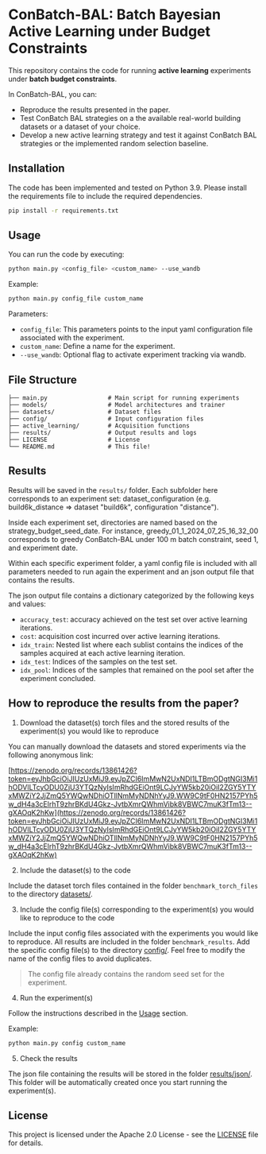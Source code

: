
# ConBatch-BAL: Batch Bayesian Active Learning under Budget Constraints

This repository contains the code for running **active learning** experiments under **batch budget constraints**. 

In ConBatch-BAL, you can:

- Reproduce the results presented in the paper.
- Test ConBatch BAL strategies on a the available real-world building datasets or a dataset of your choice.
- Develop a new active learning strategy and test it against ConBatch BAL strategies or the implemented random selection baseline.

## Installation
The code has been implemented and tested on Python 3.9. Please install the requirements file to include the required dependencies.

```bash
pip install -r requirements.txt
```

## Usage
You can run the code by executing:

```bash
python main.py <config_file> <custom_name> --use_wandb
```

Example:

```bash
python main.py config_file custom_name
```
Parameters:
- `config_file`: This parameters points to the input yaml configuration file associated with the experiment.
- `custom_name`: Define a name for the experiment.
- `--use_wandb`: Optional flag to activate experiment tracking via wandb.

## File Structure
```
├── main.py                 # Main script for running experiments
├── models/                 # Model architectures and trainer
├── datasets/               # Dataset files
├── config/                 # Input configuration files
├── active_learning/        # Acquisition functions
├── results/                # Output results and logs
├── LICENSE                 # License
└── README.md               # This file!
```

## Results
Results will be saved in the `results/` folder. Each subfolder here corresponds to an experiment set: dataset_configuration (e.g. build6k_distance => dataset "build6k", configuration "distance").

Inside each experiment set, directories are named based on the strategy_budget_seed_date. For instance, greedy_01_1_2024_07_25_16_32_00 corresponds to greedy ConBatch-BAL under 100 m batch constraint, seed 1, and experiment date.

Within each specific experiment folder, a yaml config file is included with all parameters needed to run again the experiment and an json output file that contains the results. 

The json output file contains a dictionary categorized by the following keys and values:
- `accuracy_test`: accuracy achieved on the test set over active learning iterations.
- `cost`: acquisition cost incurred over active learning iterations.
- `idx_train`: Nested list where each sublist contains the indices of the samples acquired at each active learning iteration.
- `idx_test`: Indices of the samples on the test set.
- `idx_pool`: Indices of the samples that remained on the pool set after the experiment concluded.

## How to reproduce the results from the paper?

1. Download the dataset(s) torch files and the stored results of the experiment(s) you would like to reproduce

You can manually download the datasets and stored experiments via the following anonymous link: 

[https://zenodo.org/records/13861426?token=eyJhbGciOiJIUzUxMiJ9.eyJpZCI6ImMwN2UxNDI1LTBmODgtNGI3Mi1hODVlLTcyODU0ZjU3YTQzNyIsImRhdGEiOnt9LCJyYW5kb20iOiI2ZGY5YTYxMWZiY2JjZmQ5YWQwNDhiOTllNmMyNDNhYyJ9.WW9C9tF0HN2157PYh5w_dH4a3cElrhT9zhrBKdU4Gkz-JvtbXmrQWhmVibk8VBWC7muK3fTm13--gXAOqK2hKw](https://zenodo.org/records/13861426?token=eyJhbGciOiJIUzUxMiJ9.eyJpZCI6ImMwN2UxNDI1LTBmODgtNGI3Mi1hODVlLTcyODU0ZjU3YTQzNyIsImRhdGEiOnt9LCJyYW5kb20iOiI2ZGY5YTYxMWZiY2JjZmQ5YWQwNDhiOTllNmMyNDNhYyJ9.WW9C9tF0HN2157PYh5w_dH4a3cElrhT9zhrBKdU4Gkz-JvtbXmrQWhmVibk8VBWC7muK3fTm13--gXAOqK2hKw)


2. Include the dataset(s) to the code

Include the dataset torch files contained in the folder `benchmark_torch_files` to the directory [datasets/](datasets/).

3. Include the config file(s) corresponding to the experiment(s) you would like to reproduce to the code

Include the input config files associated with the experiments you would like to reproduce. All results are included in the folder `benchmark_results`. Add the specific config file(s) to the directory [config/](config/). Feel free to modify the name of the config files to avoid duplicates.

> The config file already contains the random seed set for the experiment.

4. Run the experiment(s) 

Follow the instructions described in the [Usage](#usage) section.

Example:

```bash
python main.py config custom_name
```

5. Check the results

The json file containing the results will be stored in the folder [results/json/](results/json). This folder will be automatically created once you start running the experiment(s).

## License
This project is licensed under the Apache 2.0 License - see the [LICENSE](LICENSE) file for details.